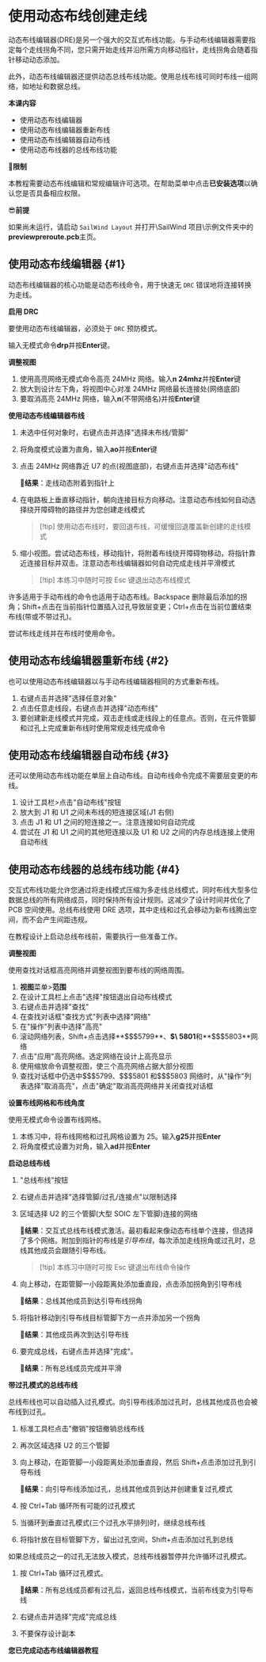 # 使用动态布线创建走线

动态布线编辑器(DRE)是另一个强大的交互式布线功能。与手动布线编辑器需要指定每个走线拐角不同，您只需开始走线并沿所需方向移动指针，走线拐角会随着指针移动动态添加。

此外，动态布线编辑器还提供动态总线布线功能。使用总线布线可同时布线一组网络，如地址和数据总线。

**本课内容**

- 使用动态布线编辑器
- 使用动态布线编辑器重新布线
- 使用动态布线编辑器自动布线
- 使用动态布线器的总线布线功能

🙊**限制**

本教程需要动态布线编辑和常规编辑许可选项。在帮助菜单中点击**已安装选项**以确认您是否具备相应权限。

😎**前提**

如果尚未运行，请启动 `SailWind Layout` 并打开\SailWind 项目\示例文件夹中的**previewpreroute.pcb**主页。

## 使用动态布线编辑器 \{#1}

动态布线编辑器的核心功能是动态布线命令，用于快速无 `DRC` 错误地将连接转换为走线。

**启用 DRC**

要使用动态布线编辑器，必须处于 `DRC` 预防模式。

输入无模式命令**drp**并按**Enter**键。

**调整视图**

1. 使用高亮网络无模式命令高亮 24MHz 网络。输入**n 24mhz**并按**Enter**键
2. 放大到设计左下角，将视图中心对准 24MHz 网络最长连接处(网络底部)
3. 要取消高亮 24MHz 网络，输入**n**(不带网络名)并按**Enter**键

**使用动态布线编辑器布线**

1. 未选中任何对象时，右键点击并选择"选择未布线/管脚"
2. 将角度模式设置为直角，输入**ao**并按**Enter**键
3. 点击 24MHz 网络靠近 U7 的点(视图底部)，右键点击并选择"动态布线"

   👀‍**结果**：走线动态附着到指针上

4. 在电路板上垂直移动指针，朝向连接目标方向移动。注意动态布线如何自动选择绕开障碍物的路径并为您创建走线模式

   > [!tip] 使用动态布线时，要回退布线，可缓慢回退覆盖新创建的走线模式

5. 缩小视图。尝试动态布线，移动指针，将附着布线绕开障碍物移动，将指针靠近连接目标并双击。注意动态布线编辑器如何自动完成走线并平滑模式

   > [!tip] 本练习中随时可按 Esc 键退出动态布线模式

许多适用于手动布线的命令也适用于动态布线。Backspace 删除最后添加的拐角；Shift+点击在当前指针位置插入过孔导致层变更；Ctrl+点击在当前位置结束布线(带或不带过孔)。

尝试布线走线并在布线时使用命令。

## 使用动态布线编辑器重新布线 \{#2}

也可以使用动态布线编辑器以与手动布线编辑器相同的方式重新布线。

1. 右键点击并选择"选择任意对象"
2. 点击任意走线段，右键点击并选择"动态布线"
3. 要创建新走线模式并完成，双击走线或走线段上的任意点。否则，在元件管脚和过孔上完成重新布线时使用常规走线完成命令

## 使用动态布线编辑器自动布线 \{#3}

还可以使用动态布线功能在单层上自动布线。自动布线命令完成不需要层变更的布线。

1. 设计工具栏>点击"自动布线"按钮
2. 放大到 J1 和 U1 之间未布线的短连接区域(J1 右侧)
3. 点击 J1 和 U1 之间的短连接之一。注意连接如何自动完成
4. 尝试在 J1 和 U1 之间的其他短连接以及 U1 和 U2 之间的内存总线连接上使用自动布线

## 使用动态布线器的总线布线功能 \{#4}

交互式布线功能允许您通过将走线模式压缩为多走线总线模式，同时布线大型多位数据总线的所有网络成员，同时保持所有设计规则。这减少了设计时间并优化了 PCB 空间使用。总线布线使用 DRE 选项，其中走线和过孔会移动为新布线腾出空间，而不会产生间距违规。

在教程设计上启动总线布线前，需要执行一些准备工作。

**调整视图**

使用查找对话框高亮网络并调整视图到要布线的网络周围。

1. **视图**菜单>**范围**
2. 在设计工具栏上点击"选择"按钮退出自动布线模式
3. 右键点击并选择"查找"
4. 在查找对话框"查找方式"列表中选择"网络"
5. 在"操作"列表中选择"高亮"
6. 滚动网络列表，Shift+点击选择**\$\$\$5799**、**\$\ 5801**和**\$\$\$5803**网络
7. 点击"应用"高亮网络。选定网络在设计上高亮显示
8. 使用缩放命令调整视图，使三个高亮网络占据大部分视图
9. 查找对话框中仍选中\$\$\$5799、\$\$\$5801 和\$\$\$5803 网络时，从"操作"列表选择"取消高亮"，点击"确定"取消高亮网络并关闭查找对话框

**设置布线网格和布线角度**

使用无模式命令设置布线网格。

1. 本练习中，将布线网格和过孔网格设置为 25。输入**g25**并按**Enter**
2. 将角度模式设置为对角，输入**ad**并按**Enter**

**启动总线布线**

1. "总线布线"按钮

2. 右键点击并选择"选择管脚/过孔/连接点"以限制选择

3. 区域选择 U2 的三个管脚(大型 SOIC 左下管脚)连接的网络

   👀‍**结果**：交互式总线布线模式激活。最初看起来像动态布线单个连接，但选择了多个网络。附加到指针的布线是*引导布线*，每次添加走线拐角或过孔时，总线其他成员会跟随引导布线。

   > [!tip] 本练习中随时可按 Esc 键退出布线命令操作

4. 向上移动，在距管脚一小段距离处添加垂直段，点击添加拐角到引导布线

   👀‍**结果**：总线其他成员到达引导布线拐角

5. 将指针移动到引导布线目标管脚下方一点并添加另一个拐角

   👀‍**结果**：其他成员再次到达引导布线

6. 要完成总线，右键点击并选择"完成"。

   👀‍**结果**：所有总线成员完成并平滑

**带过孔模式的总线布线**

总线布线也可以自动插入过孔模式。向引导布线添加过孔时，总线其他成员也会被布线到过孔。

1. 标准工具栏点击"撤销"按钮撤销总线布线
2. 再次区域选择 U2 的三个管脚
3. 向上移动，在距管脚一小段距离处添加垂直段，然后 Shift+点击添加过孔到引导布线

   👀‍**结果**：向引导布线添加过孔，总线其他成员到达并创建重复过孔模式

4. 按 Ctrl+Tab 循环所有可能的过孔模式
5. 当循环到垂直过孔模式(三个过孔水平排列)时，继续总线布线

6. 将指针放在目标管脚下方，留出过孔空间，Shift+点击添加过孔到总线

如果总线成员之一的过孔无法放入模式，总线布线器暂停并允许循环过孔模式。

1. 按 Ctrl+Tab 循环过孔模式。

   👀‍**结果**：所有总线成员都有过孔后，返回总线布线模式，当前布线变为引导布线

2. 右键点击并选择"完成"完成总线

3. 不要保存设计副本

**您已完成动态布线编辑器教程**